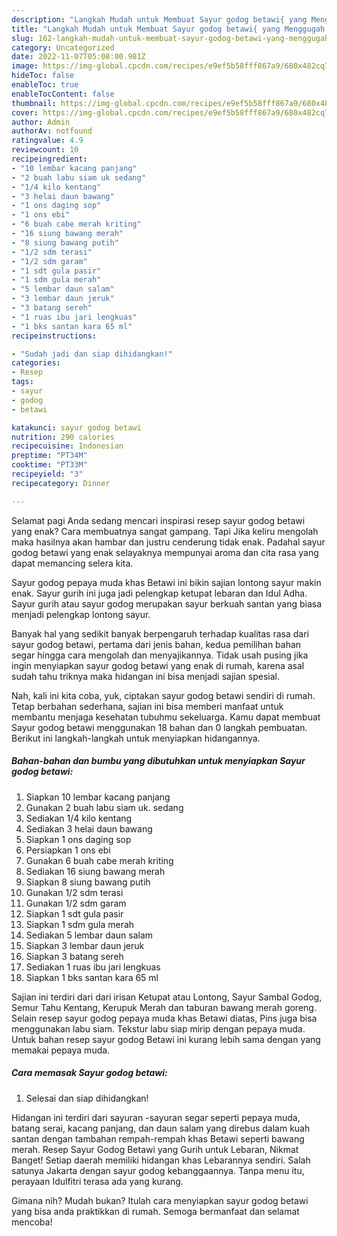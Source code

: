 ```yaml
---
description: "Langkah Mudah untuk Membuat Sayur godog betawi{ yang Menggugah Selera,  Menu Buat lebaran"
title: "Langkah Mudah untuk Membuat Sayur godog betawi{ yang Menggugah Selera,  Menu Buat lebaran"
slug: 162-langkah-mudah-untuk-membuat-sayur-godog-betawi-yang-menggugah-selera-menu-buat-lebaran
category: Uncategorized
date: 2022-11-07T05:08:00.981Z
image: https://img-global.cpcdn.com/recipes/e9ef5b58fff867a9/680x482cq70/sayur-godog-betawi-foto-resep-utama.jpg
hideToc: false
enableToc: true
enableTocContent: false
thumbnail: https://img-global.cpcdn.com/recipes/e9ef5b58fff867a9/680x482cq70/sayur-godog-betawi-foto-resep-utama.jpg
cover: https://img-global.cpcdn.com/recipes/e9ef5b58fff867a9/680x482cq70/sayur-godog-betawi-foto-resep-utama.jpg
author: Admin
authorAv: notfound
ratingvalue: 4.9
reviewcount: 10
recipeingredient:
- "10 lembar kacang panjang"
- "2 buah labu siam uk sedang"
- "1/4 kilo kentang"
- "3 helai daun bawang"
- "1 ons daging sop"
- "1 ons ebi"
- "6 buah cabe merah kriting"
- "16 siung bawang merah"
- "8 siung bawang putih"
- "1/2 sdm terasi"
- "1/2 sdm garam"
- "1 sdt gula pasir"
- "1 sdm gula merah"
- "5 lembar daun salam"
- "3 lembar daun jeruk"
- "3 batang sereh"
- "1 ruas ibu jari lengkuas"
- "1 bks santan kara 65 ml"
recipeinstructions:

- "Sudah jadi dan siap dihidangkan!"
categories:
- Resep
tags:
- sayur
- godog
- betawi

katakunci: sayur godog betawi 
nutrition: 290 calories
recipecuisine: Indonesian
preptime: "PT34M"
cooktime: "PT33M"
recipeyield: "3"
recipecategory: Dinner

---
```



Selamat pagi Anda sedang mencari inspirasi resep sayur godog betawi yang enak? Cara membuatnya sangat gampang. Tapi Jika keliru mengolah maka hasilnya akan hambar dan justru cenderung tidak enak. Padahal sayur godog betawi yang enak selayaknya mempunyai aroma dan cita rasa yang dapat memancing selera kita.


Sayur godog pepaya muda khas Betawi ini bikin sajian lontong sayur makin enak. Sayur gurih ini juga jadi pelengkap ketupat lebaran dan Idul Adha. Sayur gurih atau sayur godog merupakan sayur berkuah santan yang biasa menjadi pelengkap lontong sayur.

Banyak hal yang sedikit banyak berpengaruh terhadap kualitas rasa dari sayur godog betawi, pertama dari jenis bahan, kedua pemilihan bahan segar hingga cara mengolah dan menyajikannya. Tidak usah pusing jika ingin menyiapkan sayur godog betawi yang enak di rumah, karena asal sudah tahu triknya maka hidangan ini bisa menjadi sajian spesial.


Nah, kali ini kita coba, yuk, ciptakan sayur godog betawi sendiri di rumah. Tetap berbahan sederhana, sajian ini bisa memberi manfaat untuk membantu menjaga kesehatan tubuhmu sekeluarga. Kamu dapat membuat Sayur godog betawi menggunakan 18 bahan dan 0 langkah pembuatan. Berikut ini langkah-langkah untuk menyiapkan hidangannya.

<!--inarticleads1-->

##### Bahan-bahan dan bumbu yang dibutuhkan untuk menyiapkan Sayur godog betawi:

1. Siapkan 10 lembar kacang panjang
1. Gunakan 2 buah labu siam uk. sedang
1. Sediakan 1/4 kilo kentang
1. Sediakan 3 helai daun bawang
1. Siapkan 1 ons daging sop
1. Persiapkan 1 ons ebi
1. Gunakan 6 buah cabe merah kriting
1. Sediakan 16 siung bawang merah
1. Siapkan 8 siung bawang putih
1. Gunakan 1/2 sdm terasi
1. Gunakan 1/2 sdm garam
1. Siapkan 1 sdt gula pasir
1. Siapkan 1 sdm gula merah
1. Sediakan 5 lembar daun salam
1. Siapkan 3 lembar daun jeruk
1. Siapkan 3 batang sereh
1. Sediakan 1 ruas ibu jari lengkuas
1. Siapkan 1 bks santan kara 65 ml


Sajian ini terdiri dari dari irisan Ketupat atau Lontong, Sayur Sambal Godog, Semur Tahu Kentang, Kerupuk Merah dan taburan bawang merah goreng. Selain resep sayur godog pepaya muda khas Betawi diatas, Pins juga bisa menggunakan labu siam. Tekstur labu siap mirip dengan pepaya muda. Untuk bahan resep sayur godog Betawi ini kurang lebih sama dengan yang memakai pepaya muda. 

<!--inarticleads2-->

##### Cara memasak Sayur godog betawi:


1. Selesai dan siap dihidangkan!

Hidangan ini terdiri dari sayuran -sayuran segar seperti pepaya muda, batang serai, kacang panjang, dan daun salam yang direbus dalam kuah santan dengan tambahan rempah-rempah khas Betawi seperti bawang merah. Resep Sayur Godog Betawi yang Gurih untuk Lebaran, Nikmat Banget! Setiap daerah memiliki hidangan khas Lebarannya sendiri. Salah satunya Jakarta dengan sayur godog kebanggaannya. Tanpa menu itu, perayaan Idulfitri terasa ada yang kurang. 

Gimana nih? Mudah bukan? Itulah cara menyiapkan sayur godog betawi yang bisa anda praktikkan di rumah. Semoga bermanfaat dan selamat mencoba!
